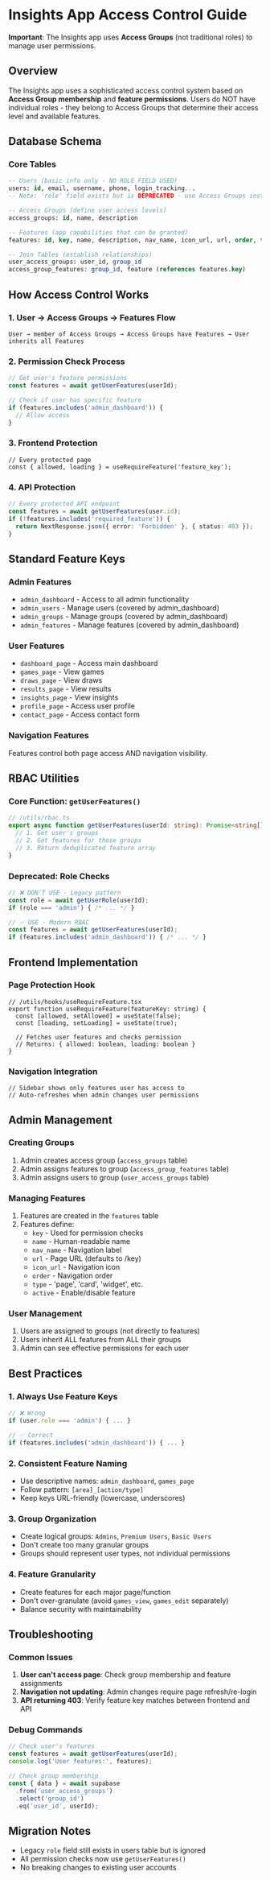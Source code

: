 # Insights App Access Control Guide

**Important**: The Insights app uses **Access Groups** (not traditional roles) to manage user permissions.

## Overview
The Insights app uses a sophisticated access control system based on **Access Group membership** and **feature permissions**. Users do NOT have individual roles - they belong to Access Groups that determine their access level and available features.

## Database Schema

### Core Tables
```sql
-- Users (basic info only - NO ROLE FIELD USED)
users: id, email, username, phone, login_tracking...
-- Note: 'role' field exists but is DEPRECATED - use Access Groups instead

-- Access Groups (define user access levels)
access_groups: id, name, description

-- Features (app capabilities that can be granted)
features: id, key, name, description, nav_name, icon_url, url, order, type, active

-- Join Tables (establish relationships)
user_access_groups: user_id, group_id
access_group_features: group_id, feature (references features.key)
```

## How Access Control Works

### 1. User → Access Groups → Features Flow
```
User → member of Access Groups → Access Groups have Features → User inherits all Features
```

### 2. Permission Check Process
```typescript
// Get user's feature permissions
const features = await getUserFeatures(userId);

// Check if user has specific feature
if (features.includes('admin_dashboard')) {
  // Allow access
}
```

### 3. Frontend Protection
```tsx
// Every protected page
const { allowed, loading } = useRequireFeature('feature_key');
```

### 4. API Protection
```typescript
// Every protected API endpoint
const features = await getUserFeatures(user.id);
if (!features.includes('required_feature')) {
  return NextResponse.json({ error: 'Forbidden' }, { status: 403 });
}
```

## Standard Feature Keys

### Admin Features
- `admin_dashboard` - Access to all admin functionality
- `admin_users` - Manage users (covered by admin_dashboard)
- `admin_groups` - Manage groups (covered by admin_dashboard)
- `admin_features` - Manage features (covered by admin_dashboard)

### User Features
- `dashboard_page` - Access main dashboard
- `games_page` - View games
- `draws_page` - View draws
- `results_page` - View results
- `insights_page` - View insights
- `profile_page` - Access user profile
- `contact_page` - Access contact form

### Navigation Features
Features control both page access AND navigation visibility.

## RBAC Utilities

### Core Function: `getUserFeatures()`
```typescript
// /utils/rbac.ts
export async function getUserFeatures(userId: string): Promise<string[]> {
  // 1. Get user's groups
  // 2. Get features for those groups
  // 3. Return deduplicated feature array
}
```

### Deprecated: Role Checks
```typescript
// ❌ DON'T USE - Legacy pattern
const role = await getUserRole(userId);
if (role === 'admin') { /* ... */ }

// ✅ USE - Modern RBAC
const features = await getUserFeatures(userId);
if (features.includes('admin_dashboard')) { /* ... */ }
```

## Frontend Implementation

### Page Protection Hook
```tsx
// /utils/hooks/useRequireFeature.tsx
export function useRequireFeature(featureKey: string) {
  const [allowed, setAllowed] = useState(false);
  const [loading, setLoading] = useState(true);
  
  // Fetches user features and checks permission
  // Returns: { allowed: boolean, loading: boolean }
}
```

### Navigation Integration
```tsx
// Sidebar shows only features user has access to
// Auto-refreshes when admin changes user permissions
```

## Admin Management

### Creating Groups
1. Admin creates access group (`access_groups` table)
2. Admin assigns features to group (`access_group_features` table)
3. Admin assigns users to group (`user_access_groups` table)

### Managing Features
1. Features are created in the `features` table
2. Features define:
   - `key` - Used for permission checks
   - `name` - Human-readable name
   - `nav_name` - Navigation label
   - `url` - Page URL (defaults to /key)
   - `icon_url` - Navigation icon
   - `order` - Navigation order
   - `type` - 'page', 'card', 'widget', etc.
   - `active` - Enable/disable feature

### User Management
1. Users are assigned to groups (not directly to features)
2. Users inherit ALL features from ALL their groups
3. Admin can see effective permissions for each user

## Best Practices

### 1. Always Use Feature Keys
```typescript
// ❌ Wrong
if (user.role === 'admin') { ... }

// ✅ Correct
if (features.includes('admin_dashboard')) { ... }
```

### 2. Consistent Feature Naming
- Use descriptive names: `admin_dashboard`, `games_page`
- Follow pattern: `[area]_[action/type]`
- Keep keys URL-friendly (lowercase, underscores)

### 3. Group Organization
- Create logical groups: `Admins`, `Premium Users`, `Basic Users`
- Don't create too many granular groups
- Groups should represent user types, not individual permissions

### 4. Feature Granularity
- Create features for each major page/function
- Don't over-granulate (avoid `games_view`, `games_edit` separately)
- Balance security with maintainability

## Troubleshooting

### Common Issues
1. **User can't access page**: Check group membership and feature assignments
2. **Navigation not updating**: Admin changes require page refresh/re-login
3. **API returning 403**: Verify feature key matches between frontend and API

### Debug Commands
```typescript
// Check user's features
const features = await getUserFeatures(userId);
console.log('User features:', features);

// Check group membership
const { data } = await supabase
  .from('user_access_groups')
  .select('group_id')
  .eq('user_id', userId);
```

## Migration Notes
- Legacy `role` field still exists in users table but is ignored
- All permission checks now use `getUserFeatures()`
- No breaking changes to existing user accounts
